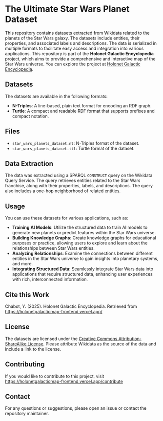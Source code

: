# The Ultimate Star Wars Planet Dataset
This repository contains datasets extracted from Wikidata related to the planets of the Star Wars galaxy. The datasets include entities, their properties, and associated labels and descriptions. The data is serialized in multiple formats to facilitate easy access and integration into various applications.
This repository is part of the **Holonet Galactic Encyclopedia** project, which aims to provide a comprehensive and interactive map of the Star Wars universe. You can explore the project at [Holonet Galactic Encyclopedia](https://holonetgalacticmap-frontend.vercel.app/).

## Datasets
The datasets are available in the following formats:
- **N-Triples**: A line-based, plain text format for encoding an RDF graph.
- **Turtle**: A compact and readable RDF format that supports prefixes and compact notation.

## Files
- `star_wars_planets_dataset.nt`: N-Triples format of the dataset.
- `star_wars_planets_dataset.ttl`: Turtle format of the dataset.

## Data Extraction
The data was extracted using a SPARQL `CONSTRUCT` query on the Wikidata Query Service. The query retrieves entities related to the Star Wars franchise, along with their properties, labels, and descriptions. The query also includes a one-hop neighborhood of related entities.

## Usage
You can use these datasets for various applications, such as:
- **Training AI Models**: Utilize the structured data to train AI models to generate new planets or predict features within the Star Wars universe.
- **Building Knowledge Graphs**: Create knowledge graphs for educational purposes or practice, allowing users to explore and learn about the relationships between Star Wars entities.
- **Analyzing Relationships**: Examine the connections between different entities in the Star Wars universe to gain insights into planetary systems, and more.
- **Integrating Structured Data**: Seamlessly integrate Star Wars data into applications that require structured data, enhancing user experiences with rich, interconnected information.

## Cite this Work
Chabot, Y. (2025). Holonet Galactic Encyclopedia. Retrieved from https://holonetgalacticmap-frontend.vercel.app/

## License
The datasets are licensed under the [Creative Commons Attribution-ShareAlike License](https://creativecommons.org/licenses/by-sa/3.0/). Please attribute Wikidata as the source of the data and include a link to the license.

## Contributing
If you would like to contribute to this project, visit https://holonetgalacticmap-frontend.vercel.app/contribute

## Contact
For any questions or suggestions, please open an issue or contact the repository maintainer.
